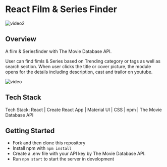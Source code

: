 # React Film & Series Finder


![video2](https://user-images.githubusercontent.com/92433326/205909374-eac8a102-6d7c-4da5-b89f-df71cd3865ad.gif)


## Overview
A flim & Seriesfinder with The Movie Database API. 

User can find fimls & Series based on Trending category or tags as well as search section.
When user clicks the title or cover picture, the module opens for the details including description, cast and trailor on youtube.


![video](https://user-images.githubusercontent.com/92433326/205909059-dc736eb1-8390-4f2d-89c7-8ec1cb68c690.gif)


## Tech Stack
Tech Stack: React | Create React App | Material UI | CSS | npm | The Movie Database API

## Getting Started
- Fork and then clone this repository
- Install npm with ```npm install```
- Create a .env file with your API key by The Movie Database API.
- Run ```npm start``` to start the server in development
